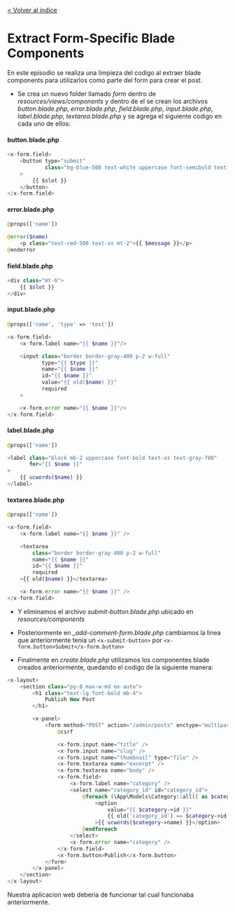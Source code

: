 [< Volver al índice](../index.md)

# Extract Form-Specific Blade Components

En este episodio se realiza una limpieza del codigo al extraer blade components para utilizarlos como parte del form para crear el post.

- Se crea un nuevo folder llamado *form* dentro de *resources/views/components* y dentro de el se crean los archivos *button.blade.php*, *error.blade.php*, *field.blade.php*, *input.blade.php*, *label.blade.php*, *textarea.blade.php* y se agrega el siguiente codigo en cada uno de ellos:

#### button.blade.php
```php
<x-form.field>
    <button type="submit"
            class="bg-blue-500 text-white uppercase font-semibold text-xs py-2 px-10 rounded-2xl hover:bg-blue-600"
    >
        {{ $slot }}
    </button>
</x-form.field>
```
#### error.blade.php

```php
@props(['name'])

@error($name)
    <p class="text-red-500 text-xs mt-2">{{ $message }}</p>
@enderror
```
#### field.blade.php

```php
<div class="mt-6">
    {{ $slot }}
</div>
```
#### input.blade.php

```php
@props(['name', 'type' => 'text'])

<x-form.field>
    <x-form.label name="{{ $name }}"/>

    <input class="border border-gray-400 p-2 w-full"
           type="{{ $type }}"
           name="{{ $name }}"
           id="{{ $name }}"
           value="{{ old($name) }}"
           required
    >

    <x-form.error name="{{ $name }}"/>
</x-form.field>
```

#### label.blade.php

```php
@props(['name'])

<label class="block mb-2 uppercase font-bold text-xs text-gray-700"
       for="{{ $name }}"
>
    {{ ucwords($name) }}
</label>
```

#### textarea.blade.php

```php
@props(['name'])

<x-form.field>
    <x-form.label name="{{ $name }}" />

    <textarea
        class="border border-gray-400 p-2 w-full"
        name="{{ $name }}"
        id="{{ $name }}"
        required
    >{{ old($name) }}</textarea>

    <x-form.error name="{{ $name }}" />
</x-form.field>
```

- Y eliminamos el archivo *submit-button.blade.php* ubicado en *resources/components*

- Posteriormente en *_add-comment-form.blade.php* cambiamos la linea que anteriormente tenia un `<x-submit-button>` por `<x-form.button>Submit</x-form.button>`

- Finalmente en *create.blade.php* utilizamos los componentes blade creados anteriormente, quedando el codigo de la siguiente manera:

```php
<x-layout>
    <section class="py-8 max-w-md mx-auto">
        <h1 class="text-lg font-bold mb-4">
            Publish New Post
        </h1>

        <x-panel>
            <form method="POST" action="/admin/posts" enctype="multipart/form-data">
                @csrf

                <x-form.input name="title" />
                <x-form.input name="slug" />
                <x-form.input name="thumbnail" type="file" />
                <x-form.textarea name="excerpt" />
                <x-form.textarea name="body" />
                <x-form.field>
                    <x-form.label name="category" />
                    <select name="category_id" id="category_id">
                        @foreach (\App\Models\Category::all() as $category)
                            <option
                                value="{{ $category->id }}"
                                {{ old('category_id') == $category->id ? 'selected' : '' }}
                            >{{ ucwords($category->name) }}</option>
                        @endforeach
                    </select>
                    <x-form.error name="category" />
                </x-form.field>
                <x-form.button>Publish</x-form.button>
            </form>
        </x-panel>
    </section>
</x-layout>
```

Nuestra aplicacion web deberia de funcionar tal cual funcionaba anteriormente.

